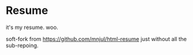 # Resume
it's my resume. woo.

soft-fork from https://github.com/mnjul/html-resume
just without all the sub-repoing.